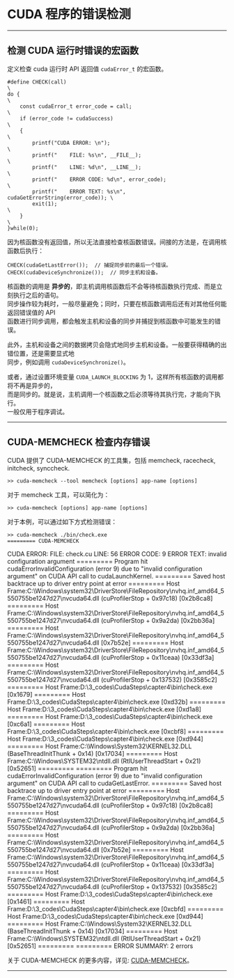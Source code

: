 # CUDA 程序的错误检测

------

## 检测 CUDA 运行时错误的宏函数

定义检查 cuda 运行时 API 返回值 `cudaError_t` 的宏函数。

    #define CHECK(call)                                                     \
    do {                                                                    \
        const cudaError_t error_code = call;                                \
        if (error_code != cudaSuccess)                                      \
        {                                                                   \
            printf("CUDA ERROR: \n");                                       \
            printf("    FILE: %s\n", __FILE__);                             \
            printf("    LINE: %d\n", __LINE__);                             \
            printf("    ERROR CODE: %d\n", error_code);                     \
            printf("    ERROR TEXT: %s\n", cudaGetErrorString(error_code)); \
            exit(1);                                                        \
        }                                                                   \
    }while(0); 

因为核函数没有返回值，所以无法直接检查核函数错误。间接的方法是，在调用核函数后执行：
    
    CHECK(cudaGetLastError());  // 捕捉同步前的最后一个错误。
    CHECK(cudaDeviceSynchronize());  // 同步主机和设备。

核函数的调用是 **异步的**，即主机调用核函数后不会等待核函数执行完成、而是立刻执行之后的语句。  
同步操作较为耗时，一般尽量避免；同时，只要在核函数调用后还有对其他任何能返回错误值的 API   
函数进行同步调用，都会触发主机和设备的同步并捕捉到核函数中可能发生的错误。

此外，主机和设备之间的数据拷贝会隐式地同步主机和设备。一般要获得精确的出错位置，还是需要显式地  
同步，例如调用 `cudaDeviceSynchronize()`。

或者，通过设置环境变量 `CUDA_LAUNCH_BLOCKING` 为 1，这样所有核函数的调用都将不再是异步的，  
而是同步的。就是说，主机调用一个核函数之后必须等待其执行完，才能向下执行。  
一般仅用于程序调试。

------

## CUDA-MEMCHECK 检查内存错误

CUDA 提供了 CUDA-MEMCHECK 的工具集，包括 memcheck, racecheck, initcheck, synccheck.

    >> cuda-memcheck --tool memcheck [options] app-name [options]

对于 memcheck 工具，可以简化为：

    >> cuda-memcheck [options] app-name [options]

对于本例，可以通过如下方式检测错误： 

    >> cuda-memcheck ./bin/check.exe
    ========= CUDA-MEMCHECK
CUDA ERROR: 
    FILE: check.cu
    LINE: 56
    ERROR CODE: 9
    ERROR TEXT: invalid configuration argument
    ========= Program hit cudaErrorInvalidConfiguration (error 9) due to "invalid configuration argument" on CUDA API call to     cudaLaunchKernel.
    =========     Saved host backtrace up to driver entry point at error
    =========     Host Frame:C:\Windows\system32\DriverStore\FileRepository\nvhq.inf_amd64_5550755be1247d27\nvcuda64.dll     (cuProfilerStop + 0x97c18) [0x2b8ca8]
    =========     Host Frame:C:\Windows\system32\DriverStore\FileRepository\nvhq.inf_amd64_5550755be1247d27\nvcuda64.dll     (cuProfilerStop + 0x9a2da) [0x2bb36a]
    =========     Host Frame:C:\Windows\system32\DriverStore\FileRepository\nvhq.inf_amd64_5550755be1247d27\nvcuda64.dll     [0x7b52e]
    =========     Host Frame:C:\Windows\system32\DriverStore\FileRepository\nvhq.inf_amd64_5550755be1247d27\nvcuda64.dll     (cuProfilerStop + 0x11ceaa) [0x33df3a]
    =========     Host Frame:C:\Windows\system32\DriverStore\FileRepository\nvhq.inf_amd64_5550755be1247d27\nvcuda64.dll     (cuProfilerStop + 0x137532) [0x3585c2]
    =========     Host Frame:D:\3_codes\CudaSteps\capter4\bin\check.exe [0x1679]
    =========     Host Frame:D:\3_codes\CudaSteps\capter4\bin\check.exe [0xd32b]
    =========     Host Frame:D:\3_codes\CudaSteps\capter4\bin\check.exe [0xd1a8]
    =========     Host Frame:D:\3_codes\CudaSteps\capter4\bin\check.exe [0xc6a1]
    =========     Host Frame:D:\3_codes\CudaSteps\capter4\bin\check.exe [0xcbf8]
    =========     Host Frame:D:\3_codes\CudaSteps\capter4\bin\check.exe [0xd944]
    =========     Host Frame:C:\Windows\System32\KERNEL32.DLL (BaseThreadInitThunk + 0x14) [0x17034]
    =========     Host Frame:C:\Windows\SYSTEM32\ntdll.dll (RtlUserThreadStart + 0x21) [0x52651]
    =========
    ========= Program hit cudaErrorInvalidConfiguration (error 9) due to "invalid configuration argument" on CUDA API call to     cudaGetLastError.
    =========     Saved host backtrace up to driver entry point at error
    =========     Host Frame:C:\Windows\system32\DriverStore\FileRepository\nvhq.inf_amd64_5550755be1247d27\nvcuda64.dll     (cuProfilerStop + 0x97c18) [0x2b8ca8]
    =========     Host Frame:C:\Windows\system32\DriverStore\FileRepository\nvhq.inf_amd64_5550755be1247d27\nvcuda64.dll     (cuProfilerStop + 0x9a2da) [0x2bb36a]
    =========     Host Frame:C:\Windows\system32\DriverStore\FileRepository\nvhq.inf_amd64_5550755be1247d27\nvcuda64.dll     [0x7b52e]
    =========     Host Frame:C:\Windows\system32\DriverStore\FileRepository\nvhq.inf_amd64_5550755be1247d27\nvcuda64.dll     (cuProfilerStop + 0x11ceaa) [0x33df3a]
    =========     Host Frame:C:\Windows\system32\DriverStore\FileRepository\nvhq.inf_amd64_5550755be1247d27\nvcuda64.dll     (cuProfilerStop + 0x137532) [0x3585c2]
    =========     Host Frame:D:\3_codes\CudaSteps\capter4\bin\check.exe [0x1461]
    =========     Host Frame:D:\3_codes\CudaSteps\capter4\bin\check.exe [0xcbfd]
    =========     Host Frame:D:\3_codes\CudaSteps\capter4\bin\check.exe [0xd944]
    =========     Host Frame:C:\Windows\System32\KERNEL32.DLL (BaseThreadInitThunk + 0x14) [0x17034]
    =========     Host Frame:C:\Windows\SYSTEM32\ntdll.dll (RtlUserThreadStart + 0x21) [0x52651]
    =========
    ========= ERROR SUMMARY: 2 errors

关于 CUDA-MEMCHECK 的更多内容，详见: [CUDA-MEMCHECK](https://docs.nvidia.com/cuda/cuda-memcheck/index.html)。

------
